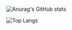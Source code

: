 ![Anurag's GitHub stats](https://github-readme-stats.vercel.app/api?username=Li-can-cheng&show_icons=true&theme=radical)

![Top Langs](https://github-readme-stats.vercel.app/api/top-langs/?username=Li-can-cheng&layout=compact)
